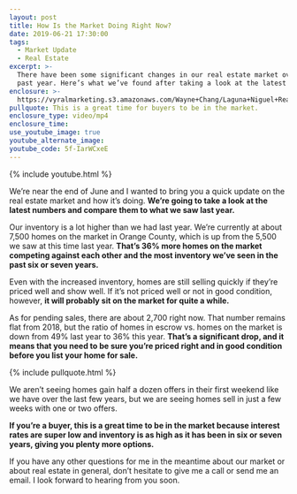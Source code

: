 ```yaml
---
layout: post
title: How Is the Market Doing Right Now?
date: 2019-06-21 17:30:00
tags:
  - Market Update
  - Real Estate
excerpt: >-
  There have been some significant changes in our real estate market over the
  past year. Here’s what we’ve found after taking a look at the latest numbers.
enclosure: >-
  https://vyralmarketing.s3.amazonaws.com/Wayne+Chang/Laguna+Niguel+Real+Estate-+Real+Estate+Market+In+June.mp4
pullquote: This is a great time for buyers to be in the market.
enclosure_type: video/mp4
enclosure_time:
use_youtube_image: true
youtube_alternate_image:
youtube_code: 5f-IarWCxeE
---
```


{% include youtube.html %}

We’re near the end of June and I wanted to bring you a quick update on the real estate market and how it’s doing. **We’re going to take a look at the latest numbers and compare them to what we saw last year.**

Our inventory is a lot higher than we had last year. We’re currently at about 7,500 homes on the market in Orange County, which is up from the 5,500 we saw at this time last year. **That’s 36% more homes on the market competing against each other and the most inventory we’ve seen in the past six or seven years.**

Even with the increased inventory, homes are still selling quickly if they’re priced well and show well. If it’s not priced well or not in good condition, however, **it will probably sit on the market for quite a while.&nbsp;**

As for pending sales, there are about 2,700 right now. That number remains flat from 2018, but the ratio of homes in escrow vs. homes on the market is down from 49% last year to 36% this year. **That’s a significant drop, and it means that you need to be sure you’re priced right and in good condition before you list your home for sale.**

{% include pullquote.html %}

We aren’t seeing homes gain half a dozen offers in their first weekend like we have over the last few years, but we are seeing homes sell in just a few weeks with one or two offers.&nbsp;

**If you’re a buyer, this is a great time to be in the market because interest rates are super low and inventory is as high as it has been in six or seven years, giving you plenty more options.**

If you have any other questions for me in the meantime about our market or about real estate in general, don’t hesitate to give me a call or send me an email. I look forward to hearing from you soon.<br>&nbsp;